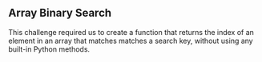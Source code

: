 ## Array Binary Search

This challenge required us to create a function that returns the index of an element in an array that matches matches a search key, without using any built-in Python methods.

